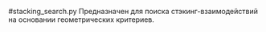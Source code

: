 #stacking_search.py
Предназначен для поиска стэкинг-взаимодействий на основании геометрических критериев.
